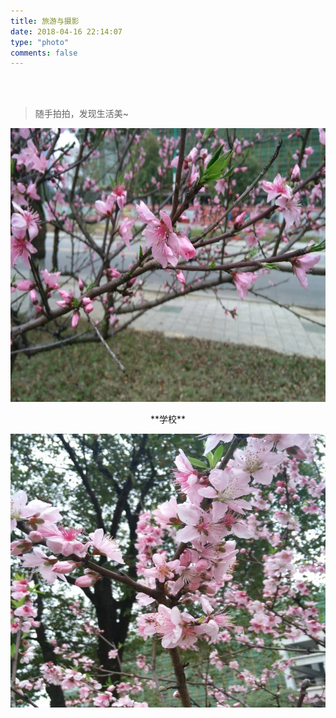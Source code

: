 ```yaml
---
title: 旅游与摄影
date: 2018-04-16 22:14:07
type: "photo"
comments: false
---
```


<br/><br/>
> 随手拍拍，发现生活美~


<img src="111.jpg" alt="" width="710px" height="438px">

<p style="text-align:center;">**学校**</p>

<img src="222.jpg" alt="" width="710px" height="438px" />